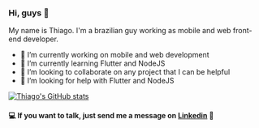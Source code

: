 ### Hi, guys 👋

My name is Thiago. I'm a brazilian guy working as mobile and web front-end developer. 

* 🔭 I’m currently working on mobile and web development
* 🌱 I’m currently learning Flutter and NodeJS
* 👯 I’m looking to collaborate on any project that I can be helpful
* 🤔 I’m looking for help with Flutter and NodeJS

[![Thiago's GitHub stats](https://github-readme-stats.vercel.app/api?username=theago-ls&count_private=true&show_icons=true&theme=dark)](https://github.com/anuraghazra/github-readme-stats)

#### :computer: If you want to talk, just send me a message on [Linkedin](https://www.linkedin.com/in/thiago-lourenco-santos/) :speech_balloon:
